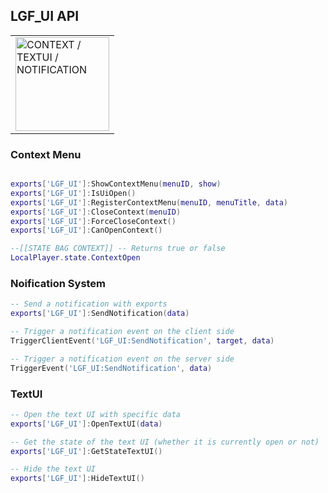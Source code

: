 ## LGF_UI API

<table>
  <tr>
    <td><img src="https://cdn.discordapp.com/attachments/1217899422604595300/1274777105577541775/Aggiungi_un_titolo_1.png?ex=66c37c32&is=66c22ab2&hm=7ed77a5d874a79d0dd755ff2e03e9bacdad55a09db8b0005579e320e19ce9185&" alt="CONTEXT / TEXTUI / NOTIFICATION" width="150"/></td>
  </tr>
</table>



### Context Menu

```lua

exports['LGF_UI']:ShowContextMenu(menuID, show)
exports['LGF_UI']:IsUiOpen()
exports['LGF_UI']:RegisterContextMenu(menuID, menuTitle, data)
exports['LGF_UI']:CloseContext(menuID)
exports['LGF_UI']:ForceCloseContext()
exports['LGF_UI']:CanOpenContext()

--[[STATE BAG CONTEXT]] -- Returns true or false
LocalPlayer.state.ContextOpen
```
### Noification System

```lua
-- Send a notification with exports
exports['LGF_UI']:SendNotification(data)

-- Trigger a notification event on the client side
TriggerClientEvent('LGF_UI:SendNotification', target, data)

-- Trigger a notification event on the server side
TriggerEvent('LGF_UI:SendNotification', data)
```

### TextUI

```lua
-- Open the text UI with specific data
exports['LGF_UI']:OpenTextUI(data)

-- Get the state of the text UI (whether it is currently open or not)
exports['LGF_UI']:GetStateTextUI()

-- Hide the text UI
exports['LGF_UI']:HideTextUI()
```

